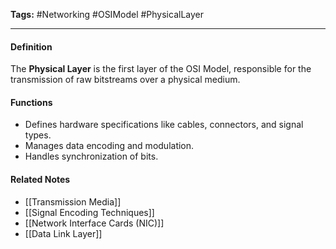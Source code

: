 **Tags:** #Networking #OSIModel #PhysicalLayer

---

#### **Definition**

The **Physical Layer** is the first layer of the OSI Model, responsible for the transmission of raw bitstreams over a physical medium.

#### **Functions**

- Defines hardware specifications like cables, connectors, and signal types.
- Manages data encoding and modulation.
- Handles synchronization of bits.

#### **Related Notes**

- [[Transmission Media]]
- [[Signal Encoding Techniques]]
- [[Network Interface Cards (NIC)]]
- [[Data Link Layer]]